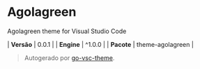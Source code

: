 # Agolagreen

Agolagreen theme for Visual Studio Code

| **Versão** | 0.0.1 |
| **Engine** | ^1.0.0 |
| **Pacote** | theme-agolagreen |

> Autogerado por [go-vsc-theme](https://github.com/natalbu/go-vsc-theme).
